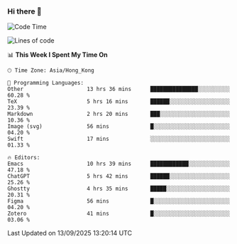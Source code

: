 ### Hi there 👋

<!--
**nicehiro/nicehiro** is a ✨ _special_ ✨ repository because its `README.md` (this file) appears on your GitHub profile.

Here are some ideas to get you started:

- 🔭 I’m currently working on ...
- 🌱 I’m currently learning ...
- 👯 I’m looking to collaborate on ...
- 🤔 I’m looking for help with ...
- 💬 Ask me about ...
- 📫 How to reach me: ...
- 😄 Pronouns: ...
- ⚡ Fun fact: ...
-->

<!--START_SECTION:waka-->
![Code Time](http://img.shields.io/badge/Code%20Time-1%2C011%20hrs%2011%20mins-blue)

![Lines of code](https://img.shields.io/badge/From%20Hello%20World%20I%27ve%20Written-1.9%20million%20lines%20of%20code-blue)

📊 **This Week I Spent My Time On** 

```text
🕑︎ Time Zone: Asia/Hong_Kong

💬 Programming Languages: 
Other                    13 hrs 36 mins      ███████████████░░░░░░░░░░   60.28 % 
TeX                      5 hrs 16 mins       ██████░░░░░░░░░░░░░░░░░░░   23.39 % 
Markdown                 2 hrs 20 mins       ███░░░░░░░░░░░░░░░░░░░░░░   10.36 % 
Image (svg)              56 mins             █░░░░░░░░░░░░░░░░░░░░░░░░   04.20 % 
Swift                    17 mins             ░░░░░░░░░░░░░░░░░░░░░░░░░   01.33 % 

🔥 Editors: 
Emacs                    10 hrs 39 mins      ████████████░░░░░░░░░░░░░   47.18 % 
ChatGPT                  5 hrs 42 mins       ██████░░░░░░░░░░░░░░░░░░░   25.26 % 
Ghostty                  4 hrs 35 mins       █████░░░░░░░░░░░░░░░░░░░░   20.31 % 
Figma                    56 mins             █░░░░░░░░░░░░░░░░░░░░░░░░   04.20 % 
Zotero                   41 mins             █░░░░░░░░░░░░░░░░░░░░░░░░   03.06 % 
```


 Last Updated on 13/09/2025 13:20:14 UTC
<!--END_SECTION:waka-->
